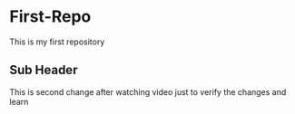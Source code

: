 # First-Repo
This is my first repository

## Sub Header
This is second change after watching video just to verify the changes and learn